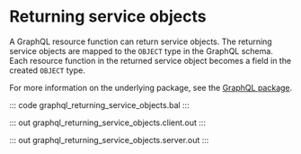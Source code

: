 # Returning service objects

A GraphQL resource function can return service objects. The returning
service objects are mapped to the `OBJECT` type in the GraphQL schema. Each
resource function in the returned service object becomes a field in the
created `OBJECT` type.

For more information on the underlying package, see the
[GraphQL package](https://lib.ballerina.io/ballerina/graphql/latest/).

::: code graphql_returning_service_objects.bal :::

::: out graphql_returning_service_objects.client.out :::

::: out graphql_returning_service_objects.server.out :::